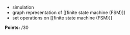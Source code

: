 
- simulation
- graph representation of [[finite state machine (FSM)]]
- set operations on [[finite state machine (FSM)]]


**Points:** /30